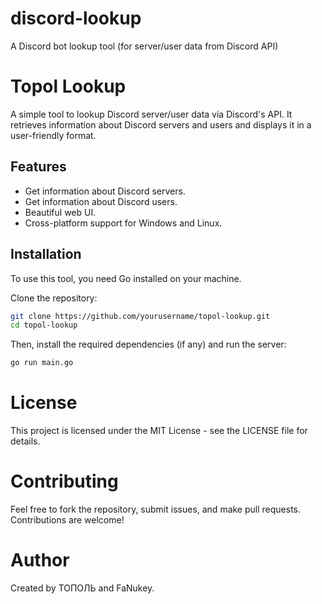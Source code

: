 # discord-lookup
A Discord bot lookup tool (for server/user data from Discord API)

# Topol Lookup

A simple tool to lookup Discord server/user data via Discord's API. It retrieves information about Discord servers and users and displays it in a user-friendly format. 

## Features
- Get information about Discord servers.
- Get information about Discord users.
- Beautiful web UI.
- Cross-platform support for Windows and Linux.

## Installation

To use this tool, you need Go installed on your machine.

Clone the repository:

```bash
git clone https://github.com/yourusername/topol-lookup.git
cd topol-lookup
```
Then, install the required dependencies (if any) and run the server:
```bash
go run main.go
```

# License
This project is licensed under the MIT License - see the LICENSE file for details.

# Contributing
Feel free to fork the repository, submit issues, and make pull requests. Contributions are welcome!

# Author
Created by ТОПОЛЬ and FaNukey.
